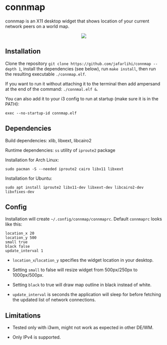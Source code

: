 # connmap
connmap is an X11 desktop widget that shows location of your current network peers on a world map.

<p align="center"> 
  <img src="https://raw.githubusercontent.com/jafarlihi/connmap/master/sample.png?token=AKL72SZ6ZUB4HTXII7GKNWK6PYZPA">
</p>

## Installation
Clone the repository `git clone https://github.com/jafarlihi/connmap --depth 1`, install the dependencies (see below), run `make install`, then run the resulting executable `./connmap.elf`.

If you want to run it without attaching it to the terminal then add ampersand at the end of the command: `./connmal.elf &`.

You can also add it to your i3 config to run at startup (make sure it is in the PATH):
```
exec --no-startup-id connmap.elf
```

## Dependencies
Build dependencies: xlib, libxext, libcairo2

Runtime dependencies: `ss` utility of `iproute2` package

Installation for Arch Linux:
```
sudo pacman -S --needed iproute2 cairo libx11 libxext
```

Installation for Ubuntu:
```
sudo apt install iproute2 libx11-dev libxext-dev libcairo2-dev libxfixes-dev
```

## Config
Installation will create `~/.config/connmap/connmaprc`. Default `connmaprc` looks like this:
```
location_x 20
location_y 500
small true
black false
update_interval 1
```
- `location_x`/`location_y` specifies the widget location in your desktop.

- Setting `small` to false will resize widget from 500px/250px to 1000px/500px.

- Setting `black` to true will draw map outline in black instead of white.

- `update_interval` is seconds the application will sleep for before fetching the updated list of network connections.
## Limitations
- Tested only with i3wm, might not work as expected in other DE/WM.

- Only IPv4 is supported.
